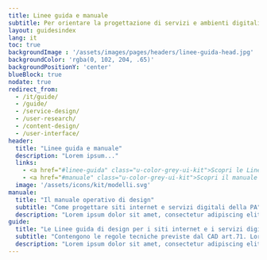 ```yaml
---
title: Linee guida e manuale
subtitle: Per orientare la progettazione di servizi e ambienti digitali partendo dalle effettive esigenze degli utenti.
layout: guidesindex
lang: it
toc: true
backgroundImage : '/assets/images/pages/headers/linee-guida-head.jpg'
backgroundColor: 'rgba(0, 102, 204, .65)'
backgroundPositionY: 'center'
blueBlock: true
nodate: true
redirect_from:
  - /it/guide/
  - /guide/
  - /service-design/
  - /user-research/
  - /content-design/
  - /user-interface/
header:
  title: "Linee guida e manuale"
  description: "Lorem ipsum..."
  links:
    - <a href="#linee-guida" class="u-color-grey-ui-kit">Scopri le Linee guida di design...</a>
    - <a href="#manuale" class="u-color-grey-ui-kit">Scopri il manuale operativo di design</a>
  image: '/assets/icons/kit/modelli.svg'
manuale:
  title: "Il manuale operativo di design"
  subtitle: "Come progettare siti internet e servizi digitali della PA"
  description: "Lorem ipsum dolor sit amet, consectetur adipiscing elit. Quisque id felis pharetra, convallis nisl quis, convallis erat. Fusce ultrices placerat vulputate. Praesent lobortis justo nec leo sollicitudin maximus. "
guide:
  title: "Le Linee guida di design per i siti internet e i servizi digitali della PA "
  subtitle: "Contengono le regole tecniche previste dal CAD art.71. Lorem ipsum dolor sit amet, consectetur adipiscing elit."
  description: "Lorem ipsum dolor sit amet, consectetur adipiscing elit. Quisque id felis pharetra, convallis nisl quis, convallis erat. Fusce ultrices placerat vulputate. Praesent lobortis justo nec leo sollicitudin maximus. "
---
```

